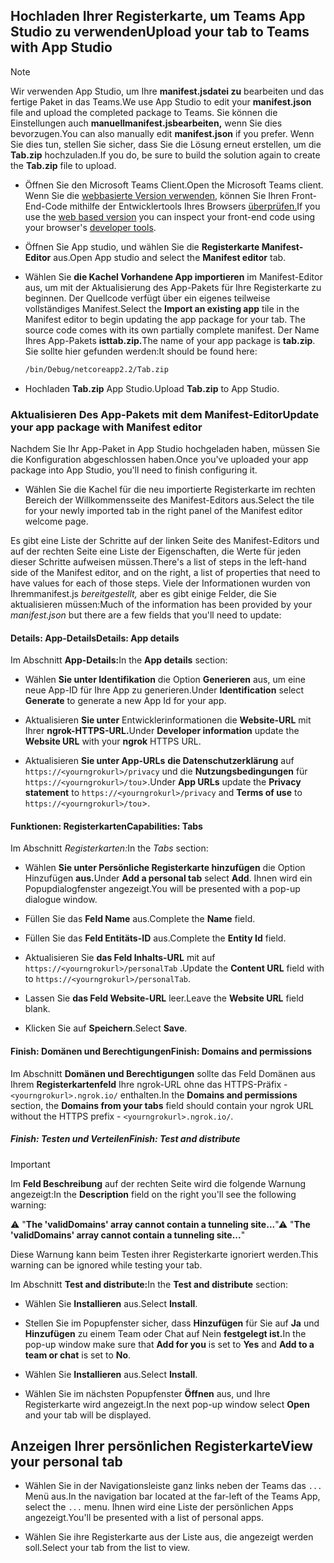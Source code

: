## <a name="upload-your-tab-to-teams-with-app-studio"></a><span data-ttu-id="5c359-101">Hochladen Ihrer Registerkarte, um Teams App Studio zu verwenden</span><span class="sxs-lookup"><span data-stu-id="5c359-101">Upload your tab to Teams with App Studio</span></span>

>[!NOTE]
> <span data-ttu-id="5c359-102">Wir verwenden App Studio, um Ihre **manifest.jsdatei zu** bearbeiten und das fertige Paket in das Teams.</span><span class="sxs-lookup"><span data-stu-id="5c359-102">We use App Studio to edit your **manifest.json** file and upload the completed package to Teams.</span></span> <span data-ttu-id="5c359-103">Sie können die Einstellungen auch **manuellmanifest.jsbearbeiten,** wenn Sie dies bevorzugen.</span><span class="sxs-lookup"><span data-stu-id="5c359-103">You can also manually edit **manifest.json** if you prefer.</span></span> <span data-ttu-id="5c359-104">Wenn Sie dies tun, stellen Sie sicher, dass Sie die Lösung erneut erstellen, um die **Tab.zip** hochzuladen.</span><span class="sxs-lookup"><span data-stu-id="5c359-104">If you do, be sure to build the solution again to create the **Tab.zip** file to upload.</span></span>

- <span data-ttu-id="5c359-105">Öffnen Sie den Microsoft Teams Client.</span><span class="sxs-lookup"><span data-stu-id="5c359-105">Open the Microsoft Teams client.</span></span> <span data-ttu-id="5c359-106">Wenn Sie die [webbasierte Version verwenden,](https://teams.microsoft.com) können Sie Ihren Front-End-Code mithilfe der Entwicklertools Ihres Browsers [überprüfen.](~/tabs/how-to/developer-tools.md)</span><span class="sxs-lookup"><span data-stu-id="5c359-106">If you use the [web based version](https://teams.microsoft.com) you can inspect your front-end code using your browser's [developer tools](~/tabs/how-to/developer-tools.md).</span></span>

- <span data-ttu-id="5c359-107">Öffnen Sie App studio, und wählen Sie die **Registerkarte Manifest-Editor** aus.</span><span class="sxs-lookup"><span data-stu-id="5c359-107">Open App studio and select the **Manifest editor** tab.</span></span>

- <span data-ttu-id="5c359-108">Wählen Sie **die Kachel Vorhandene App importieren** im Manifest-Editor aus, um mit der Aktualisierung des App-Pakets für Ihre Registerkarte zu beginnen. Der Quellcode verfügt über ein eigenes teilweise vollständiges Manifest.</span><span class="sxs-lookup"><span data-stu-id="5c359-108">Select the **Import an existing app** tile in the Manifest editor to begin updating the app package for your tab. The source code comes with its own partially complete manifest.</span></span> <span data-ttu-id="5c359-109">Der Name Ihres App-Pakets **isttab.zip.**</span><span class="sxs-lookup"><span data-stu-id="5c359-109">The name of your app package is **tab.zip**.</span></span> <span data-ttu-id="5c359-110">Sie sollte hier gefunden werden:</span><span class="sxs-lookup"><span data-stu-id="5c359-110">It should be found here:</span></span>

    ```bash
    /bin/Debug/netcoreapp2.2/Tab.zip
    ```

- <span data-ttu-id="5c359-111">Hochladen **Tab.zip** App Studio.</span><span class="sxs-lookup"><span data-stu-id="5c359-111">Upload **Tab.zip** to App Studio.</span></span>

### <a name="update-your-app-package-with-manifest-editor"></a><span data-ttu-id="5c359-112">Aktualisieren Des App-Pakets mit dem Manifest-Editor</span><span class="sxs-lookup"><span data-stu-id="5c359-112">Update your app package with Manifest editor</span></span>

<span data-ttu-id="5c359-113">Nachdem Sie Ihr App-Paket in App Studio hochgeladen haben, müssen Sie die Konfiguration abgeschlossen haben.</span><span class="sxs-lookup"><span data-stu-id="5c359-113">Once you've uploaded your app package into App Studio, you'll need to finish configuring it.</span></span>

- <span data-ttu-id="5c359-114">Wählen Sie die Kachel für die neu importierte Registerkarte im rechten Bereich der Willkommensseite des Manifest-Editors aus.</span><span class="sxs-lookup"><span data-stu-id="5c359-114">Select the tile for your newly imported tab in the right panel of the Manifest editor welcome page.</span></span>

<span data-ttu-id="5c359-115">Es gibt eine Liste der Schritte auf der linken Seite des Manifest-Editors und auf der rechten Seite eine Liste der Eigenschaften, die Werte für jeden dieser Schritte aufweisen müssen.</span><span class="sxs-lookup"><span data-stu-id="5c359-115">There's a list of steps in the left-hand side of the Manifest editor, and on the right, a list of properties that need to have values for each of those steps.</span></span> <span data-ttu-id="5c359-116">Viele der Informationen wurden von Ihremmanifest.js *bereitgestellt,* aber es gibt einige Felder, die Sie aktualisieren müssen:</span><span class="sxs-lookup"><span data-stu-id="5c359-116">Much of the information has been provided by your *manifest.json* but there are a few fields that you'll need to update:</span></span>

#### <a name="details-app-details"></a><span data-ttu-id="5c359-117">Details: App-Details</span><span class="sxs-lookup"><span data-stu-id="5c359-117">Details: App details</span></span>

<span data-ttu-id="5c359-118">Im Abschnitt **App-Details:**</span><span class="sxs-lookup"><span data-stu-id="5c359-118">In the **App details** section:</span></span>

- <span data-ttu-id="5c359-119">Wählen **Sie unter Identifikation** die Option **Generieren** aus, um eine neue App-ID für Ihre App zu generieren.</span><span class="sxs-lookup"><span data-stu-id="5c359-119">Under **Identification** select **Generate** to generate a new App Id for your app.</span></span>

- <span data-ttu-id="5c359-120">Aktualisieren **Sie unter** Entwicklerinformationen die **Website-URL** mit Ihrer **ngrok-HTTPS-URL.**</span><span class="sxs-lookup"><span data-stu-id="5c359-120">Under **Developer information** update the **Website URL** with your **ngrok** HTTPS URL.</span></span>

- <span data-ttu-id="5c359-121">Aktualisieren **Sie unter App-URLs** **die Datenschutzerklärung** auf `https://<yourngrokurl>/privacy` und die **Nutzungsbedingungen** für `https://<yourngrokurl>/tou`>.</span><span class="sxs-lookup"><span data-stu-id="5c359-121">Under **App URLs** update the **Privacy statement** to `https://<yourngrokurl>/privacy` and **Terms of use** to `https://<yourngrokurl>/tou`>.</span></span>

#### <a name="capabilities-tabs"></a><span data-ttu-id="5c359-122">Funktionen: Registerkarten</span><span class="sxs-lookup"><span data-stu-id="5c359-122">Capabilities: Tabs</span></span>

<span data-ttu-id="5c359-123">Im Abschnitt *Registerkarten:*</span><span class="sxs-lookup"><span data-stu-id="5c359-123">In the *Tabs* section:</span></span>

- <span data-ttu-id="5c359-124">Wählen **Sie unter Persönliche Registerkarte hinzufügen** die Option Hinzufügen **aus.**</span><span class="sxs-lookup"><span data-stu-id="5c359-124">Under **Add a personal tab** select **Add**.</span></span> <span data-ttu-id="5c359-125">Ihnen wird ein Popupdialogfenster angezeigt.</span><span class="sxs-lookup"><span data-stu-id="5c359-125">You will be presented with a pop-up dialogue window.</span></span>

- <span data-ttu-id="5c359-126">Füllen Sie das **Feld Name** aus.</span><span class="sxs-lookup"><span data-stu-id="5c359-126">Complete the **Name** field.</span></span>

- <span data-ttu-id="5c359-127">Füllen Sie das **Feld Entitäts-ID** aus.</span><span class="sxs-lookup"><span data-stu-id="5c359-127">Complete the **Entity Id** field.</span></span>

- <span data-ttu-id="5c359-128">Aktualisieren Sie **das Feld Inhalts-URL** mit auf `https://<yourngrokurl>/personalTab` .</span><span class="sxs-lookup"><span data-stu-id="5c359-128">Update the **Content URL** field with to `https://<yourngrokurl>/personalTab`.</span></span>

- <span data-ttu-id="5c359-129">Lassen Sie **das Feld Website-URL** leer.</span><span class="sxs-lookup"><span data-stu-id="5c359-129">Leave the **Website URL** field blank.</span></span>

- <span data-ttu-id="5c359-130">Klicken Sie auf **Speichern**.</span><span class="sxs-lookup"><span data-stu-id="5c359-130">Select **Save**.</span></span>

#### <a name="finish-domains-and-permissions"></a><span data-ttu-id="5c359-131">Finish: Domänen und Berechtigungen</span><span class="sxs-lookup"><span data-stu-id="5c359-131">Finish: Domains and permissions</span></span>

<span data-ttu-id="5c359-132">Im Abschnitt **Domänen und Berechtigungen** sollte das Feld Domänen aus Ihrem **Registerkartenfeld** Ihre ngrok-URL ohne das HTTPS-Präfix - `<yourngrokurl>.ngrok.io/` enthalten.</span><span class="sxs-lookup"><span data-stu-id="5c359-132">In the **Domains and permissions** section, the **Domains from your tabs** field should contain your ngrok URL without the HTTPS prefix - `<yourngrokurl>.ngrok.io/`.</span></span>

##### <a name="finish-test-and-distribute"></a><span data-ttu-id="5c359-133">Finish: Testen und Verteilen</span><span class="sxs-lookup"><span data-stu-id="5c359-133">Finish: Test and distribute</span></span>

>[!IMPORTANT]
><span data-ttu-id="5c359-134">Im **Feld Beschreibung** auf der rechten Seite wird die folgende Warnung angezeigt:</span><span class="sxs-lookup"><span data-stu-id="5c359-134">In the **Description** field on the right you'll see the following warning:</span></span>
>
><span data-ttu-id="5c359-135">&#9888; "**The 'validDomains' array cannot contain a tunneling site...**"</span><span class="sxs-lookup"><span data-stu-id="5c359-135">&#9888; "**The 'validDomains' array cannot contain a tunneling site...**"</span></span>
>
><span data-ttu-id="5c359-136">Diese Warnung kann beim Testen ihrer Registerkarte ignoriert werden.</span><span class="sxs-lookup"><span data-stu-id="5c359-136">This warning can be ignored while testing your tab.</span></span>

<span data-ttu-id="5c359-137">Im Abschnitt **Test and distribute:**</span><span class="sxs-lookup"><span data-stu-id="5c359-137">In the **Test and distribute** section:</span></span>

- <span data-ttu-id="5c359-138">Wählen Sie **Installieren** aus.</span><span class="sxs-lookup"><span data-stu-id="5c359-138">Select **Install**.</span></span>

- <span data-ttu-id="5c359-139">Stellen Sie im Popupfenster sicher, dass **Hinzufügen** für Sie auf **Ja** und **Hinzufügen** zu einem Team oder Chat auf Nein **festgelegt ist.**</span><span class="sxs-lookup"><span data-stu-id="5c359-139">In the pop-up window make sure that **Add for you** is set to **Yes** and **Add to a team or chat** is set to **No**.</span></span>

- <span data-ttu-id="5c359-140">Wählen Sie **Installieren** aus.</span><span class="sxs-lookup"><span data-stu-id="5c359-140">Select **Install**.</span></span>

- <span data-ttu-id="5c359-141">Wählen Sie im nächsten Popupfenster **Öffnen** aus, und Ihre Registerkarte wird angezeigt.</span><span class="sxs-lookup"><span data-stu-id="5c359-141">In the next pop-up window select **Open** and your tab will be displayed.</span></span>

## <a name="view-your-personal-tab"></a><span data-ttu-id="5c359-142">Anzeigen Ihrer persönlichen Registerkarte</span><span class="sxs-lookup"><span data-stu-id="5c359-142">View your personal tab</span></span>

- <span data-ttu-id="5c359-143">Wählen Sie in der Navigationsleiste ganz links neben der Teams das `...` Menü aus.</span><span class="sxs-lookup"><span data-stu-id="5c359-143">In the navigation bar located at the far-left of the Teams App, select the `...` menu.</span></span> <span data-ttu-id="5c359-144">Ihnen wird eine Liste der persönlichen Apps angezeigt.</span><span class="sxs-lookup"><span data-stu-id="5c359-144">You'll be presented with a list of personal apps.</span></span>

- <span data-ttu-id="5c359-145">Wählen Sie ihre Registerkarte aus der Liste aus, die angezeigt werden soll.</span><span class="sxs-lookup"><span data-stu-id="5c359-145">Select your tab from the list to view.</span></span>

